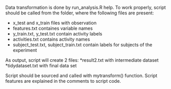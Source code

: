 Data transformation is done by run_analysis.R help.
To work properly, script should be called from the folder, where the following files are present:

* x_test and x_train files with observation
* features.txt containes variable names
* y_train.txt, y_test.txt contain activity labels
* activities.txt contains activity names 
* subject_test.txt, subject_train.txt contain labels for subjects of the experiment

As output, script will create 2 files:
*result2.txt with intermediate dataset
*tidydataset.txt with final data set

Script should be sourced and called with mytransform() function.
Script features are explained in the comments to script code.


 